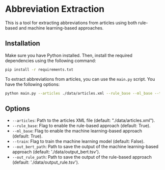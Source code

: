 # Abbreviation Extraction

This is a tool for extracting abbreviations from articles using both rule-based and machine learning-based approaches.

## Installation

Make sure you have Python installed. Then, install the required dependencies using the following command:

```bash
pip install -r requirements.txt
```

To extract abbreviations from articles, you can use the `main.py` script. You have the following options:

```bash
python main.py --articles ./data/articles.xml --rule_base --ml_base --train --out_bert_path ./data/output_bert.tsv --out_rule_path ./data/output_rule.tsv
```
## Options

- `--articles`: Path to the articles XML file (default: "./data/articles.xml").
- `--rule_base`: Flag to enable the rule-based approach (default: True).
- `--ml_base`: Flag to enable the machine learning-based approach (default: True).
- `--train`: Flag to train the machine learning model (default: False).
- `--out_bert_path`: Path to save the output of the machine learning-based approach (default: './data/output_bert.tsv').
- `--out_rule_path`: Path to save the output of the rule-based approach (default: './data/output_rule.tsv').


